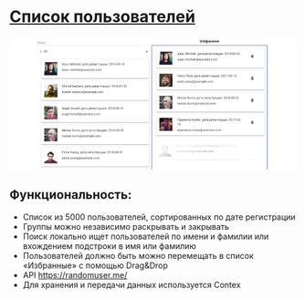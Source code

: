 # [Cписок пользователей](https://agants.github.io/user-base/)

![](image.jpg)

## Функциональность:

* Cписок из 5000 пользователей, сортированных по дате регистрации
* Группы можно независимо раскрывать и закрывать
* Поиск локально ищет пользователей по имени и фамилии или вхождением подстроки в имя или фамилию
* Пользователей должно быть можно перемещать в список «Избранные» с помощью Drag&Drop 
* API https://randomuser.me/
* Для хранения и передачи данных используется Contex